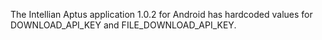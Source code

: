 The Intellian Aptus application 1.0.2 for Android has hardcoded values for DOWNLOAD_API_KEY and FILE_DOWNLOAD_API_KEY.
